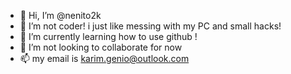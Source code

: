 - 👋 Hi, I’m @nenito2k
- 👀 I’m not coder! i just like messing with my PC and small hacks!
- 🌱 I’m currently learning how to use github !
- 💞️ I’m not looking to collaborate for now
- 📫 my email is karim.genio@outlook.com

<!---
nenito2k/nenito2k is a ✨ special ✨ repository because its `README.md` (this file) appears on your GitHub profile.
You can click the Preview link to take a look at your changes.
--->
